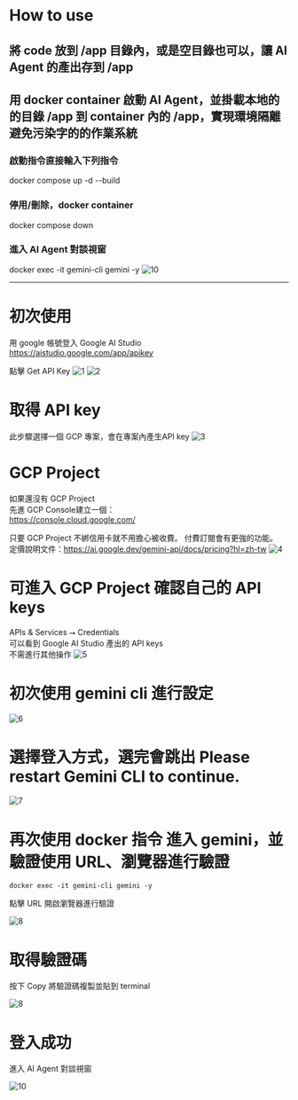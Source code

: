 # How to use
## 將 code 放到 /app 目錄內，或是空目錄也可以，讓 AI Agent 的產出存到 /app

## 用 docker container 啟動 AI Agent，並掛載本地的的目錄 /app 到 container 內的 /app，實現環境隔離避免污染字的的作業系統

### 啟動指令直接輸入下列指令
docker compose up -d --build

### 停用/刪除，docker container
docker compose down

### 進入 AI Agent 對談視窗
docker exec -it gemini-cli gemini -y
![10](jpg/10.jpg)

---

# 初次使用
用 google 帳號登入 Google AI Studio\
https://aistudio.google.com/app/apikey

點擊 Get API Key
![1](jpg/1.jpg)
![2](jpg/2.jpg)

# 取得 API key
此步驟選擇一個 GCP 專案，會在專案內產生API key
![3](jpg/3.jpg)

# GCP Project
如果還沒有 GCP Project\
先進 GCP Console建立一個：\
https://console.cloud.google.com/



只要 GCP Project 不綁信用卡就不用擔心被收費。
付費訂閱會有更強的功能。\
定價說明文件：https://ai.google.dev/gemini-api/docs/pricing?hl=zh-tw
![4](jpg/4.jpg)

# 可進入 GCP Project 確認自己的 API keys
APIs & Services ⭢ Credentials \
可以看到 Google AI Studio 產出的 API keys \
不需進行其他操作
![5](jpg/5.jpg)

# 初次使用 gemini cli 進行設定
![6](jpg/6.jpg)

# 選擇登入方式，選完會跳出 Please restart Gemini CLI to continue. 

![7](jpg/7.jpg)

# 再次使用 docker 指令 進入 gemini，並驗證使用 URL、瀏覽器進行驗證

```
docker exec -it gemini-cli gemini -y
```


點擊 URL 開啟瀏覽器進行驗證

![8](jpg/8.jpg)

# 取得驗證碼
按下 Copy 將驗證碼複製並貼到 terminal

![8](jpg/9.jpg)

# 登入成功
進入 AI Agent 對談視窗

![10](jpg/10.jpg)